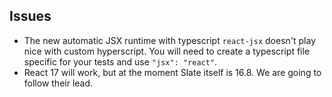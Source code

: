 ## Issues

- The new automatic JSX runtime with typescript `react-jsx` doesn't play nice with custom hyperscript. You will need to create a typescript file specific for your tests and use `"jsx": "react"`.
- React 17 will work, but at the moment Slate itself is 16.8. We are going to follow their lead.
